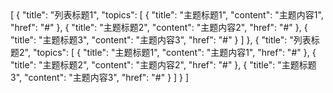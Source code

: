<univ-topic-page title="页面标题">
[
    {
        "title": "列表标题1",
        "topics": [
            {
                "title": "主题标题1",
                "content": "主题内容1",
                "href": "#"
            },
            {
                "title": "主题标题2",
                "content": "主题内容2",
                "href": "#"
            },
            {
                "title": "主题标题3",
                "content": "主题内容3",
                "href": "#"
            }
        ]
    },
    {
        "title": "列表标题2",
        "topics": [
            {
                "title": "主题标题1",
                "content": "主题内容1",
                "href": "#"
            },
            {
                "title": "主题标题2",
                "content": "主题内容2",
                "href": "#"
            },
            {
                "title": "主题标题3",
                "content": "主题内容3",
                "href": "#"
            }
        ]
    }
]
</univ-topic-page>
